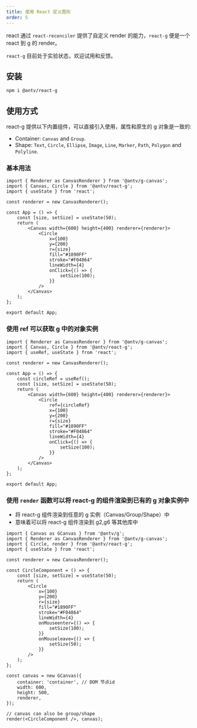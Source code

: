 ```yaml
---
title: 使用 React 定义图形
order: 5
---
```


react 通过 `react-reconciler` 提供了自定义 render 的能力，`react-g` 便是一个 react 到 g 的 render。

`react-g` 目前处于实验状态，欢迎试用和反馈。

## 安装

```sh
npm i @antv/react-g
```

## 使用方式

react-g 提供以下内置组件，可以直接引入使用，属性和原生的 g 对象是一致的:

-   Container: `Canvas` and `Group`.
-   Shape: `Text`, `Circle`, `Ellipse`, `Image`, `Line`, `Marker`, `Path`, `Polygon` and `Polyline`.

### 基本用法

```tsx
import { Renderer as CanvasRenderer } from '@antv/g-canvas';
import { Canvas, Circle } from '@antv/react-g';
import { useState } from 'react';

const renderer = new CanvasRenderer();

const App = () => {
    const [size, setSize] = useState(50);
    return (
        <Canvas width={600} height={400} renderer={renderer}>
            <Circle
                x={100}
                y={200}
                r={size}
                fill="#1890FF"
                stroke="#F04864"
                lineWidth={4}
                onClick={() => {
                    setSize(100);
                }}
            />
        </Canvas>
    );
};

export default App;
```

### 使用 ref 可以获取 g 中的对象实例

```tsx
import { Renderer as CanvasRenderer } from '@antv/g-canvas';
import { Canvas, Circle } from '@antv/react-g';
import { useRef, useState } from 'react';

const renderer = new CanvasRenderer();

const App = () => {
    const circleRef = useRef();
    const [size, setSize] = useState(50);
    return (
        <Canvas width={600} height={400} renderer={renderer}>
            <Circle
                ref={circleRef}
                x={100}
                y={200}
                r={size}
                fill="#1890FF"
                stroke="#F04864"
                lineWidth={4}
                onClick={() => {
                    setSize(100);
                }}
            />
        </Canvas>
    );
};

export default App;
```

### 使用 `render` 函数可以将 react-g 的组件渲染到已有的 g 对象实例中

-   将 react-g 组件渲染到任意的 g 实例（Canvas/Group/Shape）中
-   意味着可以将 react-g 组件渲染到 g2,g6 等其他库中

```tsx
import { Canvas as GCanvas } from '@antv/g';
import { Renderer as CanvasRenderer } from '@antv/g-canvas';
import { Circle, render } from '@antv/react-g';
import { useState } from 'react';

const renderer = new CanvasRenderer();

const CircleComponent = () => {
    const [size, setSize] = useState(50);
    return (
        <Circle
            x={100}
            y={200}
            r={size}
            fill="#1890FF"
            stroke="#F04864"
            lineWidth={4}
            onMouseenter={() => {
                setSize(100);
            }}
            onMouseleave={() => {
                setSize(50);
            }}
        />
    );
};

const canvas = new GCanvas({
    container: 'container', // DOM 节点id
    width: 600,
    height: 500,
    renderer,
});

// canvas can also be group/shape
render(<CircleComponent />, canvas);
```
